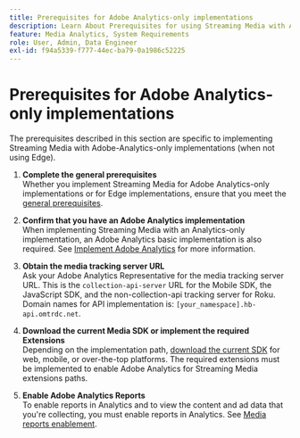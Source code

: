 ```yaml
---
title: Prerequisites for Adobe Analytics-only implementations
description: Learn About Prerequisites for using Streaming Media with Adobe Analytics-only implementations
feature: Media Analytics, System Requirements
role: User, Admin, Data Engineer
exl-id: f94a5339-f777-44ec-ba79-0a1986c52225
---
```

# Prerequisites for Adobe Analytics-only implementations

The prerequisites described in this section are specific to implementing Streaming Media with Adobe-Analytics-only implementations (when not using Edge).

1. **Complete the general prerequisites**<br>
Whether you implement Streaming Media for Adobe Analytics-only implementations or for Edge implementations, ensure that you meet the [general prerequisites](/help/getting-started/prereqs.md).

1. **Confirm that you have an Adobe Analytics implementation**<br>
When implementing Streaming Media with an Analytics-only implementation, an Adobe Analytics basic implementation is also required. See [Implement Adobe Analytics](https://experienceleague.adobe.com/docs/analytics/implementation/home.html) for more information.

1. **Obtain the media tracking server URL**<br>
Ask your Adobe Analytics Representative for the media tracking server URL. This is the `collection-api-server` URL for the Mobile SDK, the JavaScript SDK, and the non-collection-api tracking server for Roku. Domain names for API implementation is: `[your_namespace].hb-api.omtrdc.net`.

1. **Download the current Media SDK or implement the required Extensions**<br>
Depending on the implementation path, [download the current SDK](/help/getting-started/download-sdks.md) for web, mobile, or over-the-top platforms. The required extensions must be implemented to enable Adobe Analytics for Streaming Media extensions paths.

1. **Enable Adobe Analytics Reports**<br>
To enable reports in Analytics and to view the content and ad data that you're collecting, you must enable reports in Analytics. See [Media reports enablement](/help/reporting/media-reports-enable.md).
